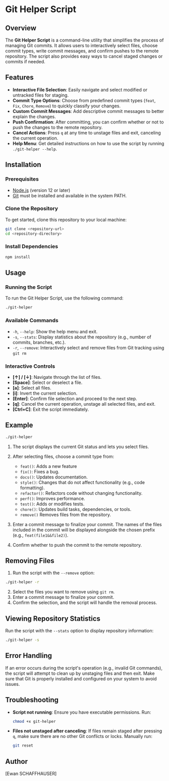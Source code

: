 
# Git Helper Script

## Overview

The **Git Helper Script** is a command-line utility that simplifies the process of managing Git commits. It allows users to interactively select files, choose commit types, write commit messages, and confirm pushes to the remote repository. The script also provides easy ways to cancel staged changes or commits if needed.

## Features

- **Interactive File Selection**: Easily navigate and select modified or untracked files for staging.
- **Commit Type Options**: Choose from predefined commit types (`feat`, `Fix`, `Chore`, `Remove`) to quickly classify your changes.
- **Custom Commit Messages**: Add descriptive commit messages to better explain the changes.
- **Push Confirmation**: After committing, you can confirm whether or not to push the changes to the remote repository.
- **Cancel Actions**: Press `q` at any time to unstage files and exit, canceling the current operation.
- **Help Menu**: Get detailed instructions on how to use the script by running `./git-helper --help`.

## Installation

### Prerequisites
- [Node.js](https://nodejs.org/) (version 12 or later)
- [Git](https://git-scm.com/) must be installed and available in the system PATH.

### Clone the Repository
To get started, clone this repository to your local machine:
```bash
git clone <repository-url>
cd <repository-directory>
```

### Install Dependencies
```bash
npm install
```

## Usage

### Running the Script
To run the Git Helper Script, use the following command:
```bash
./git-helper
```

### Available Commands
- `-h`, `--help`: Show the help menu and exit.
- `-s`, `--stats`: Display statistics about the repository (e.g., number of commits, branches, etc.).
- `-r`, `--remove`: Interactively select and remove files from Git tracking using `git rm`

### Interactive Controls
- **[↑] / [↓]**: Navigate through the list of files.
- **[Space]**: Select or deselect a file.
- **[a]**: Select all files.
- **[i]**: Invert the current selection.
- **[Enter]**: Confirm file selection and proceed to the next step.
- **[q]**: Cancel the current operation, unstage all selected files, and exit.
- **[Ctrl+C]**: Exit the script immediately.

## Example
```bash
./git-helper
```
1. The script displays the current Git status and lets you select files.
2. After selecting files, choose a commit type from:
   - `feat()`: Adds a new feature
   - `fix()`: Fixes a bug.
   - `docs()`: Updates documentation.
   - `style()`: Changes that do not affect functionality (e.g., code formatting).
   - `refactor()`: Refactors code without changing functionality.
   - `perf()`: Improves performance.
   - `test()`: Adds or modifies tests.
   - `chore()`: Updates build tasks, dependencies, or tools.
   - `remove()` Removes files from the repository.

3. Enter a commit message to finalize your commit. The names of the files included in the commit will be    displayed alongside the chosen prefix (e.g., `feat(file1&&file2)`).
4. Confirm whether to push the commit to the remote repository.

## Removing Files
1. Run the script with the `--remove` option:
```bash
./git-helper -r
```
2. Select the files you want to remove using `git rm`.
3. Enter a commit message to finalize your commit.
4. Confirm the selection, and the script will handle the removal process.

## Viewing Repository Statistics
Run the script with the `--stats` option to display repository information:
```bash
./git-helper -s
```

## Error Handling
If an error occurs during the script's operation (e.g., invalid Git commands), the script will attempt to clean up by unstaging files and then exit. Make sure that Git is properly installed and configured on your system to avoid issues.

## Troubleshooting
- **Script not running**: Ensure you have executable permissions. Run:
  ```bash
  chmod +x git-helper
  ```
- **Files not unstaged after canceling**: If files remain staged after pressing `q`, make sure there are no other Git conflicts or locks. Manually run:
  ```bash
  git reset
  ```

## Author
[Ewan SCHAFFHAUSER]
